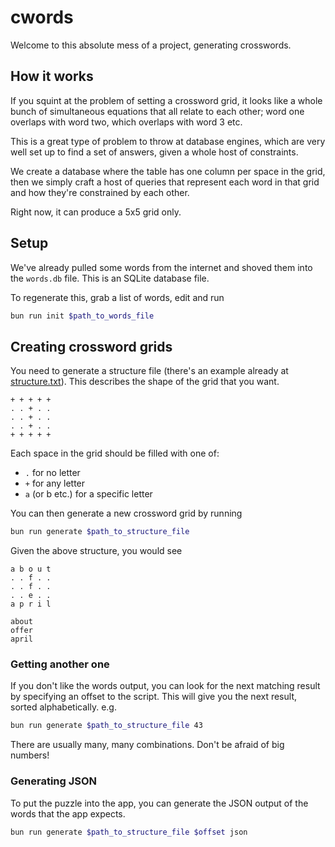 # cwords

Welcome to this absolute mess of a project, generating crosswords.

## How it works

If you squint at the problem of setting a crossword grid, it looks like a whole
bunch of simultaneous equations that all relate to each other;
word one overlaps with word two, which overlaps with word 3 etc.

This is a great type of problem to throw at database engines, which are very
well set up to find a set of answers, given a whole host of constraints.

We create a database where the table has one column per space in the grid,
then we simply craft a host of queries that represent each word in that grid
and how they're constrained by each other.

Right now, it can produce a 5x5 grid only.

## Setup

We've already pulled some words from the internet and shoved them into the
`words.db` file. This is an SQLite database file.

To regenerate this, grab a list of words, edit and run 
```sh
bun run init $path_to_words_file
```

## Creating crossword grids

You need to generate a structure file (there's an example already at [structure.txt](./structure.txt)). This describes the shape of the grid that you want.

```
+ + + + +
. . + . .
. . + . .
. . + . .
+ + + + +
```

Each space in the grid should be filled with one of:

* `.` for no letter
* `+` for any letter
* `a` (or b etc.) for a specific letter

You can then generate a new crossword grid by running
```sh
bun run generate $path_to_structure_file
```

Given the above structure, you would see
```
a b o u t
. . f . .
. . f . .
. . e . .
a p r i l

about
offer
april
```

### Getting another one
If you don't like the words output, you can look for the next matching result by specifying an offset to the script. This will give you the next result, sorted alphabetically. e.g.
```sh
bun run generate $path_to_structure_file 43
```

There are usually many, many combinations. Don't be afraid of big numbers!

### Generating JSON
To put the puzzle into the app, you can generate the JSON output of the words that the app expects.

```sh
bun run generate $path_to_structure_file $offset json
```


